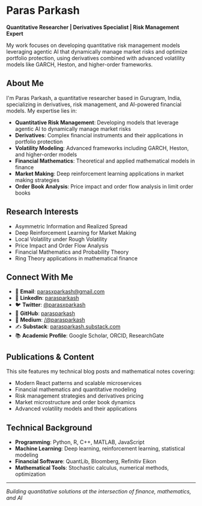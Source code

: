 # Paras Parkash

**Quantitative Researcher | Derivatives Specialist | Risk Management Expert**

My work focuses on developing quantitative risk management models leveraging agentic AI that dynamically manage market risks and optimize portfolio protection, using derivatives combined with advanced volatility models like GARCH, Heston, and higher-order frameworks.

## About Me

I'm Paras Parkash, a quantitative researcher based in Gurugram, India, specializing in derivatives, risk management, and AI-powered financial models. My expertise lies in:

- **Quantitative Risk Management**: Developing models that leverage agentic AI to dynamically manage market risks
- **Derivatives**: Complex financial instruments and their applications in portfolio protection
- **Volatility Modeling**: Advanced frameworks including GARCH, Heston, and higher-order models
- **Financial Mathematics**: Theoretical and applied mathematical models in finance
- **Market Making**: Deep reinforcement learning applications in market making strategies
- **Order Book Analysis**: Price impact and order flow analysis in limit order books

## Research Interests

- Asymmetric Information and Realized Spread
- Deep Reinforcement Learning for Market Making
- Local Volatility under Rough Volatility
- Price Impact and Order Flow Analysis
- Financial Mathematics and Probability Theory
- Ring Theory applications in mathematical finance

## Connect With Me

- 📧 **Email**: [parasxparkash@gmail.com](mailto:parasxparkash@gmail.com)
- 👔 **LinkedIn**: [parasparkash](https://linkedin.com/in/parasparkash)
- 🐦 **Twitter**: [@parasxparkash](https://twitter.com/parasxparkash)
- 🐙 **GitHub**: [parasparkash](https://github.com/parasparkash)
- 📝 **Medium**: [/@parasparkash](https://medium.com/@parasparkash)
- ✍️ **Substack**: [parasparkash.substack.com](https://parasparkash.substack.com)
- 📚 **Academic Profile**: Google Scholar, ORCID, ResearchGate

## Publications & Content

This site features my technical blog posts and mathematical notes covering:
- Modern React patterns and scalable microservices
- Financial mathematics and quantitative modeling
- Risk management strategies and derivatives pricing
- Market microstructure and order book dynamics
- Advanced volatility models and their applications

## Technical Background

- **Programming**: Python, R, C++, MATLAB, JavaScript
- **Machine Learning**: Deep learning, reinforcement learning, statistical modeling
- **Financial Software**: QuantLib, Bloomberg, Refinitiv Eikon
- **Mathematical Tools**: Stochastic calculus, numerical methods, optimization

---

*Building quantitative solutions at the intersection of finance, mathematics, and AI*

